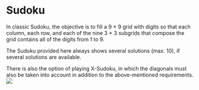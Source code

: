 # Sudoku

In classic Sudoku, the objective is to fill a 9 × 9 grid with digits so that each column, each row, and each of the nine 3 × 3 subgrids that compose the grid contains all of the digits from 1 to 9. 

The Sudoku provided here always shows several solutions (max. 10), if several solutions are available.

There is also the option of playing X-Sudoku, in which the diagonals must also be taken into account in addition to the above-mentioned requirements.
![](https://github.com/michelenatale/Games/blob/main/Strategic/Sudoku/Documentation/Sudoku_Doc_Animation2.gif)


